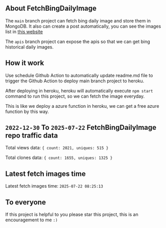 ## About FetchBingDailyImage

The `main` branch project can fetch bing daily image and store them in MongoDB.
It also can create a post automatically, you can see the images list in [this website](https://oursalbum.netlify.app)

The `apis` branch project can expose the apis so that we can get bing historical daily images.

## How it work

Use schedule Github Action to automatically update readme.md file to trigger the Github Action to deploy main branch project to heroku.

After deploying in heroku, heroku will automatically execute `npm start` command to run this project, so we can fetch the image everyday.

This is like we deploy a azure function in heroku, we can get a free azure function by this way.

## `2022-12-30` To `2025-07-22` FetchBingDailyImage repo traffic data

Total views data: `{ count: 2021, uniques: 515 }`

Total clones data: `{ count: 1655, uniques: 1325 }`

## Latest fetch images time

Latest fetch images time: `2025-07-22 08:25:13`

## To everyone

If this project is helpful to you please star this project, this is an encouragement to me `:)`



